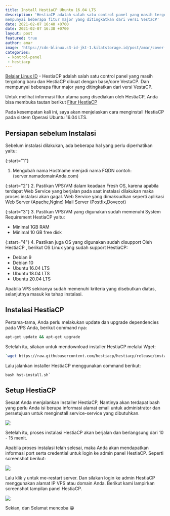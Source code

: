 ```yaml
---
title: Install HestiaCP Ubuntu 16.04 LTS
description: 'HestiaCP adalah salah satu control panel yang masih tergolong baru dan HestiaCP dibuat dengan base/core VestaCP.  Dan 
mempunyai beberapa fitur major yang ditingkatkan dari versi VestaCP'
date: 2021-02-07 16:40 +0700
date: 2021-02-07 16:38 +0700
layout: post
featured: true
author: amar
image: 'https://cdn-blinux.s3-id-jkt-1.kilatstorage.id/post/amar/cover-post-hestiacp.png'
categories:
 - kontrol-panel
 - hestiacp
---
```


[Belajar Linux ID](https://belajarlinux.id) - HestiaCP adalah salah satu control panel yang masih tergolong baru dan HestiaCP dibuat dengan base/core VestaCP.  Dan mempunyai beberapa fitur major yang ditingkatkan dari versi VestaCP. 

Untuk melihat informasi fitur utama yang disediakan oleh HestiaCP, Anda bisa membuka tautan berikut [Fitur HestiaCP](https://docs.hestiacp.com/release_notes.html#)

Pada kesempatan kali ini, saya akan menjelaskan cara menginstall HestiaCP pada sistem Operasi Ubuntu 16.04 LTS.

## Persiapan sebelum Instalasi
Sebelum instalasi dilakukan, ada beberapa hal yang perlu diperhatikan yaitu:

  

{:start="1"}
1. Mengubah nama Hostname menjadi nama FQDN contoh: (server.namadomainAnda.com)

{:start="2"}
2. Pastikan VPS/VM dalam keadaan Fresh OS, karena apabila terdapat Web Service yang berjalan pada saat instalasi dilakukan maka proses instalasi akan gagal. Web Service yang dimaksudkan seperti aplikasi Web Server (Apache,Nginx) Mail Server (Postfix,Dovecot)
 
{:start="3"}
3. Pastikan VPS/VM yang digunakan sudah memenuhi System Requirement HestiaCP yaitu:

- Minimal 1GB RAM
- Minimal 10 GB free disk

{:start="4"}
4. Pastikan juga OS yang digunakan sudah disupport Oleh HestiaCP , berikut OS Linux yang sudah support HestiaCP:

-   Debian 9
-   Debian 10
-   Ubuntu 16.04 LTS
-   Ubuntu 18.04 LTS
-   Ubuntu 20.04 LTS

Apabila VPS sekiranya sudah memenuhi kriteria yang disebutkan diatas, selanjutnya masuk ke tahap instalasi.


## Instalasi HestiaCP

Pertama-tama, Anda perlu melakukan update dan upgrade dependencies pada VPS Anda, berikut command nya:

```bash
apt-get update && apt-get upgrade
```

Setelah itu, silakan untuk mendownload installer HestiaCP melalui Wget:

```bash
`wget https://raw.githubusercontent.com/hestiacp/hestiacp/release/install/hst-install.sh`
```

Lalu jalankan installer HestiaCP menggunakan command berikut:

```
bash hst-install.sh`
```
## Setup HestiaCP

  Sesaat Anda menjalankan Installer HestiaCP, Nantinya akan terdapat bash yang perlu Anda isi berupa informasi alamat email untuk administrator dan persetujuan untuk menginstall service-service yang dibutuhkan.
  
![](https://cdn-blinux.s3-id-jkt-1.kilatstorage.id/post/amar/Package-yang-akan-diinstall.png)

Setelah itu, proses instalasi HestiaCP akan berjalan dan berlangsung dari 10 - 15 menit. 

Apabila proses instalasi telah selesai, maka Anda akan mendapatkan informasi port serta credential untuk login ke admin panel HestiaCP. Seperti screenshot berikut:

![](https://cdn-blinux.s3-id-jkt-1.kilatstorage.id/post/amar/Install-selesai-hestia.png)

Lalu klik `y` untuk me-restart server. Dan silakan login ke admin HestiaCP menggunakan alamat IP VPS atau domain Anda. Berikut kami lampirkan screenshot tampilan panel HestiaCP.

![](https://cdn-blinux.s3-id-jkt-1.kilatstorage.id/post/amar/tampilan-hestiacp.png)

Sekian, dan Selamat mencoba 😁

